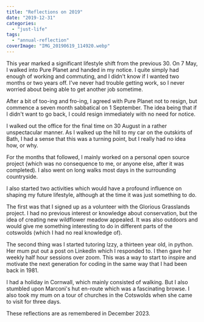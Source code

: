 ```yaml
---
title: "Reflections on 2019"
date: "2019-12-31"
categories: 
  - "just-life"
tags: 
  - "annual-reflection"
coverImage: "IMG_20190619_114920.webp"
---
```


This year marked a significant lifestyle shift from the previous 30. On 7 May, I walked into Pure Planet and handed in my notice. I quite simply had enough of working and commuting, and I didn't know if I wanted two months or two years off. I've never had trouble getting work, so I never worried about being able to get another job sometime.

After a bit of too-ing and fro-ing, I agreed with Pure Planet not to resign, but commence a seven month sabbatical on 1 September. The idea being that if I didn't want to go back, I could resign immediately with no need for notice.

I walked out the office for the final time on 30 August in a rather unspectacular manner. As I walked up the hill to my car on the outskirts of Bath, I had a sense that this was a turning point, but I really had no idea how, or why.

For the months that followed, I mainly worked on a personal open source project (which was no consequence to me, or anyone else, after it was completed). I also went on long walks most days in the surrounding countryside.

I also started two activities which would have a profound influence on shaping my future lifestyle, although at the time it was just something to do.

The first was that I signed up as a volunteer with the Glorious Grasslands project. I had no previous interest or knowledge about conservation, but the idea of creating new wildflower meadow appealed. It was also outdoors and would give me something interesting to do in different parts of the cotswolds (which I had no real knowledge of).

The second thing was I started tutoring Izzy, a thirteen year old, in python. Her mum put out a post on LinkedIn which I responded to. I then gave her weekly half hour sessions over zoom. This was a way to start to inspire and motivate the next generation for coding in the same way that I had been back in 1981.

I had a holiday in Cornwall, which mainly consisted of walking. But I also stumbled upon Marconi's hut en-route which was a fascinating browse. I also took my mum on a tour of churches in the Cotswolds when she came to visit for three days.

These reflections are as remembered in December 2023.
